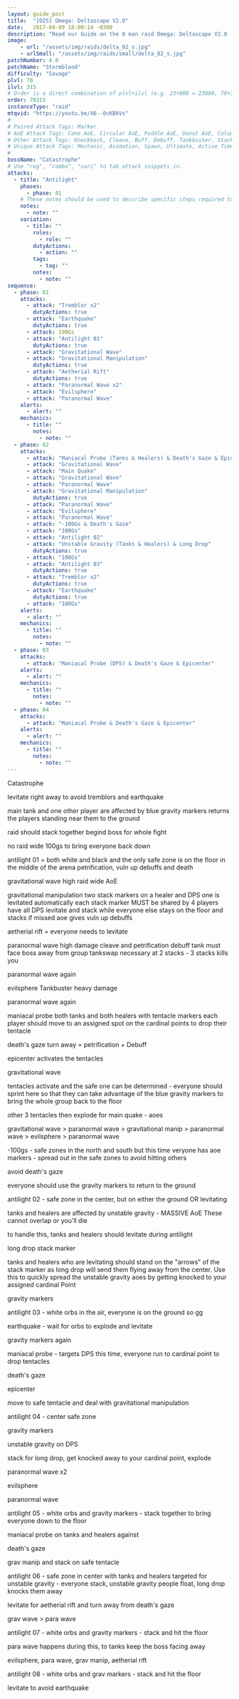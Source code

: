 ```yaml
---
layout: guide_post
title:  "[O2S] Omega: Deltascape V2.0"
date:   2017-04-09 18:00:14 -0300
description: "Read our Guide on the 8 man raid Omega: Deltascape V2.0 (Savage) where you'll face off against Catastrophe."
image:
    - url: "/assets/img/raids/delta_02_s.jpg"
    - urlSmall: "/assets/img/raids/small/delta_02_s.jpg"
patchNumber: 4.0
patchName: "Stormblood"
difficulty: "Savage"
plvl: 70
ilvl: 315
# Order is a direct combination of plvl+ilvl (e.g. 23+000 = 23000, 70+310 = 70310).
order: 70315
instanceType: "raid"
mtqvid: "https://youtu.be/X6--0cKBkVs"
#
# Paired Attack Tags: Marker
# AoE Attack Tags: Cone AoE, Circular AoE, Puddle AoE, Donut AoE, Column AoE, Area AoE, Point Blank AoE, Raid Wide AoE, Proximity AoE
# Other Attack Tags: Knockback, Cleave, Buff, Debuff, Tankbuster, Stack, Spread, Tether, Stun
# Unique Attack Tags: Mechanic, Animation, Spawn, Ultimate, Active Time Maneuver
#
bossName: "Catastrophe"
# Use "reg", "combo", "vari" to tab attack snippets in.
attacks:
  - title: "Antilight"
    phases:
      - phase: 01
    # These notes should be used to describe specific steps required to handle the combo as a whole.
    notes:
      - note: ""
    variation:
      - title: ""
        roles:
          - role: ""
        dutyActions:
          - action: ""
        tags:
          - tag: ""
        notes:
          - note: ""
sequence:
  - phase: 01
    attacks:
      - attack: "Tremblor x2"
        dutyActions: true
      - attack: "Earthquake"
        dutyActions: true
      - attack: 100Gs
      - attack: "Antilight 01"
        dutyActions: true
      - attack: "Gravitational Wave"
      - attack: "Gravitational Manipulation"
        dutyActions: true
      - attack: "Aetherial Rift"
        dutyActions: true
      - attack: "Paranormal Wave x2"
      - attack: "Evilsphere"
      - attack: "Paranormal Wave"
    alerts:
      - alert: ""
    mechanics:
      - title: ""
        notes:
          - note: ""
  - phase: 02
    attacks:
      - attack: "Maniacal Probe (Tanks & Healers) & Death's Gaze & Epicenter"
      - attack: "Gravitational Wave"
      - attack: "Main Quake"
      - attack: "Gravitational Wave"
      - attack: "Paranormal Wave"
      - attack: "Gravitational Manipulation"
        dutyActions: true
      - attack: "Paranormal Wave"
      - attack: "Evilsphere"
      - attack: "Paranormal Wave"
      - attack: "-100Gs & Death's Gaze"
      - attack: "100Gs"
      - attack: "Antilight 02"
      - attack: "Unstable Gravity (Tanks & Healers) & Long Drop"
        dutyActions: true
      - attack: "100Gs"
      - attack: "Antilight 03"
        dutyActions: true
      - attack: "Tremblor x2"
        dutyActions: true
      - attack: "Earthquake"
        dutyActions: true
      - attack: "100Gs"
    alerts:
      - alert: ""
    mechanics:
      - title: ""
        notes:
          - note: ""
  - phase: 03
    attacks:
      - attack: "Maniacal Probe (DPS) & Death's Gaze & Epicenter"
    alerts:
      - alert: ""
    mechanics:
      - title: ""
        notes:
          - note: ""
  - phase: 04
    attacks:
      - attack: "Maniacal Probe & Death's Gaze & Epicenter"
    alerts:
      - alert: ""
    mechanics:
      - title: ""
        notes:
          - note: ""
---
```

Catastrophe

levitate right away to avoid tremblors and earthquake

main tank and one other player are affected by blue gravity markers
returns the players standing near them to the ground

raid should stack together begind boss for whole fight

no raid wide 100gs to bring everyone back down

antilight 01 = both white and black and the only safe zone is on the floor in the middle of the arena
petrification, vuln up debuffs and death

gravitational wave
high raid wide AoE

gravitational manipulation
two stack markers on a healer and DPS
one is levitated automatically
each stack marker MUST be shared by 4 players
have all DPS levitate and stack while everyone else stays on the floor and stacks
if missed aoe gives vuln up debuffs

aetherial rift = everyone needs to levitate

paranormal wave
high damage cleave and petrification debuff
tank must face boss away from group
tankswap necessary at 2 stacks - 3 stacks kills you

paranormal wave again

evilsphere
Tankbuster
heavy damage

paranormal wave again





maniacal probe
both tanks and both healers with tentacle markers
each player should move to an assigned spot on the cardinal points to drop their tentacle

death's gaze
turn away = petrification + Debuff

epicenter activates the tentacles

gravitational wave

tentacles activate and the safe one can be determined - everyone should sprint here so that they can take advantage of the blue gravity markers to bring the whole group back to the floor

other 3 tentacles then explode for main quake - aoes

gravitational wave > paranormal wave > gravitational manip > paranormal wave > evilsphere > paranormal wave

-100gs - safe zones in the north and south but this time veryone has aoe markers - spread out in the safe zones to avoid hitting others

avoid death's gaze

everyone should use the gravity markers to return to the ground

antilight 02 - safe zone in the center, but on either the ground OR levitating

tanks and healers are affected by unstable gravity - MASSIVE AoE
These cannot overlap or you'll die

to handle this, tanks and healers should levitate during antilight

long drop stack marker

tanks and healers who are levitating should stand on the "arrows" of the stack marker as long drop will send them flying away from the center. Use this to quickly spread the unstable gravity aoes by getting knocked to your assigned cardinal Point

gravity markers

antilight 03 - white orbs in the air, everyone is on the ground so gg

earthquake - wait for orbs to explode and levitate

gravity markers again






maniacal probe - targets DPS this time, everyone run to cardinal point to drop tentacles

death's gaze

epicenter

move to safe tentacle and deal with gravitational manipulation

antilight 04 - center safe zone

gravity markers

unstable gravity on DPS

stack for long drop, get knocked away to your cardinal point, explode

paranormal wave x2

evilsphere

paranormal wave

antilight 05 - white orbs and gravity markers - stack together to bring everyone down to the floor







maniacal probe on tanks and healers against

death's gaze

grav manip and stack on safe tentacle

antilight 06 - safe zone in center with tanks and healers targeted for unstable gravity - everyone stack, unstable gravity people float, long drop knocks them away

levitate for aetherial rift and turn away from death's gaze

grav wave > para wave

antilight 07 - white orbs and gravity markers - stack and hit the floor

para wave happens during this, to tanks keep the boss facing away

evilsphere, para wave, grav manip, aetherial rift

antilight 08 - white orbs and grav markers - stack and hit the floor

levitate to avoid earthquake
